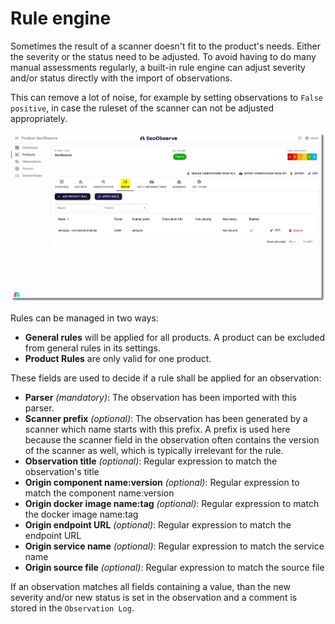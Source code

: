 # Rule engine

Sometimes the result of a scanner doesn't fit to the product's needs. Either the severity or the status need to be adjusted. To avoid having to do many manual assessments regularly, a built-in rule engine can adjust severity and/or status directly with the import of observations.

This can remove a lot of noise, for example by setting observations to `False positive`, in case the ruleset of the scanner can not be adjusted appropriately. 

![Rules](../assets/images/screenshot_rules.png)

Rules can be managed in two ways:

* **General rules** will be applied for all products. A product can be excluded from general rules in its settings.
* **Product Rules** are only valid for one product.

These fields are used to decide if a rule shall be applied for an observation:

* **Parser** *(mandatory)*: The observation has been imported with this parser.
* **Scanner prefix** *(optional)*: The observation has been generated by a scanner which name starts with this prefix. A prefix is used here because the scanner field in the observation often contains the version of the scanner as well, which is typically irrelevant for the rule.
* **Observation title** *(optional)*: Regular expression to match the observation's title
* **Origin component name:version** *(optional)*: Regular expression to match the component name:version
* **Origin docker image name:tag** *(optional)*: Regular expression to match the docker image name:tag
* **Origin endpoint URL** *(optional)*: Regular expression to match the endpoint URL
* **Origin service name** *(optional)*: Regular expression to match the service name
* **Origin source file** *(optional)*: Regular expression to match the source file

If an observation matches all fields containing a value, than the new severity and/or new status is set in the observation and a comment is stored in the `Observation Log`.
